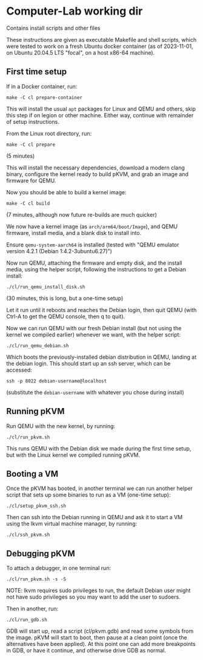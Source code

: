 Computer-Lab working dir
========================

Contains install scripts and other files

These instructions are given as executable Makefile and shell scripts, which were tested to work on a fresh Ubuntu docker container (as of 2023-11-01, on Ubuntu 20.04.5 LTS "focal", on a host x86-64 machine).

First time setup
----------------

If in a Docker container, run:

```make -C cl prepare-container```

This will install the usual `apt` packages for Linux and QEMU and others,
skip this step if on legion or other machine. Either way, continue with remainder of setup instructions.

From the Linux root directory, run:

```make -C cl prepare```

(5 minutes)

This will install the necessary dependencies,
download a modern clang binary,
configure the kernel ready to build pKVM,
and grab an image and firmware for QEMU.

Now you should be able to build a kernel image:

```make -C cl build```

(7 minutes, although now future re-builds are much quicker)

We now have a kernel image (as `arch/arm64/boot/Image`),
and QEMU firmware, install media, and a blank disk to install into.

Ensure `qemu-system-aarch64` is installed (tested with "QEMU emulator version 4.2.1 (Debian 1:4.2-3ubuntu6.27)")

Now run QEMU, attaching the firmware and empty disk, and the install media,
using the helper script, following the instructions to get a Debian install:

```./cl/run_qemu_install_disk.sh```

(30 minutes, this is long, but a one-time setup)

Let it run until it reboots and reaches the Debian login,
then quit QEMU (with Ctrl-A to get the QEMU console, then q to quit).

Now we can run QEMU with our fresh Debian install
(but not using the kernel we compiled earlier)
whenever we want, with the helper script:

```./cl/run_qemu_debian.sh```

Which boots the previously-installed debian distribution in QEMU, landing at the debian login.
This should start up an ssh server, which can be accessed:

```ssh -p 8022 debian-username@localhost```

(substitute the `debian-username` with whatever you chose during install)

Running pKVM
------------

Run QEMU with the new kernel, by running:

```./cl/run_pkvm.sh```

This runs QEMU with the Debian disk we made during the first time setup,
but with the Linux kernel we compiled running pKVM.


Booting a VM
------------

Once the pKVM has booted, in another terminal we can run
another helper script that sets up some binaries to run as a VM
(one-time setup):

```./cl/setup_pkvm_ssh.sh```

Then can ssh into the Debian running in QEMU and ask it to start a VM using the lkvm virtual machine manager,
by running:

```./cl/ssh_pkvm.sh```

Debugging pKVM
--------------

To attach a debugger, in one terminal run:

```./cl/run_pkvm.sh -s -S```

NOTE: lkvm requires sudo privileges to run, the default Debian user might not have sudo privileges so you may want to add the user to sudoers.

Then in another, run:

```./cl/run_gdb.sh```

GDB will start up, read a script (cl/pkvm.gdb) and read some symbols from the image.
pKVM will start to boot, then pause at a clean point (once the alternatives have been applied).
At this point one can add more breakpoints in GDB, or have it continue, and otherwise drive GDB as normal.